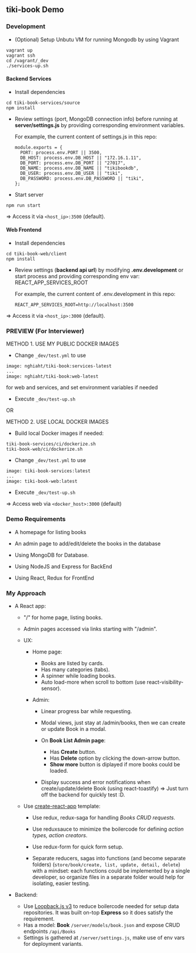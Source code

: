 ## tiki-book Demo

### Development

* (Optional) Setup Unbutu VM for running Mongodb by using Vagrant
```
vagrant up
vagrant ssh
cd /vagrant/_dev
./services-up.sh
```

#### Backend Services

* Install dependencies
```
cd tiki-book-services/source
npm install
```

* Review settings (port, MongoDB connection info) before running at **server/settings.js** by providing corresponding environment variables.

  For example, the current content of settings.js in this repo:

  ```
  module.exports = {
    PORT: process.env.PORT || 3500,
    DB_HOST: process.env.DB_HOST || "172.16.1.11",
    DB_PORT: process.env.DB_PORT || "27017",
    DB_NAME: process.env.DB_NAME || "tikibookdb",
    DB_USER: process.env.DB_USER || "tiki",
    DB_PASSWORD: process.env.DB_PASSWORD || "tiki",
  };

  ```
* Start server

```
npm run start
```

=> Access it via `<host_ip>:3500` (default).

#### Web Frontend

* Install dependencies

```
cd tiki-book-web/client
npm install
```

* Review settings (**backend api url**) by modifying **.env.development** or start process and providing corresponding env var: REACT_APP_SERVICES_ROOT

  For example, the current content of .env.development in this repo:
  ```  
  REACT_APP_SERVICES_ROOT=http://localhost:3500
  ```

=> Access it via `<host_ip>:3000` (default).

### PREVIEW (For Interviewer)

METHOD 1. USE MY PUBLIC DOCKER IMAGES

* Change `_dev/test.yml` to use 
```
image: nghiaht/tiki-book:services-latest
...
image: nghiaht/tiki-book:web-latest
```
for web and services, and set environment variables if needed

* Execute `_dev/test-up.sh` 

OR

METHOD 2. USE LOCAL DOCKER IMAGES

* Build local Docker images if needed:
```
tiki-book-services/ci/dockerize.sh
tiki-book-web/ci/dockerize.sh
```

* Change `_dev/test.yml` to use 
```
image: tiki-book-services:latest
...
image: tiki-book-web:latest
```

* Execute `_dev/test-up.sh` 

=> Access web via `<docker_host>:3000` (default)

### Demo Requirements

* A homepage for listing books
* An admin page to add/edit/delete the books in the database

* Using MongoDB for Database.
* Using NodeJS and Express for BackEnd 
* Using React, Redux for FrontEnd 

### My Approach

* A React app:
  * "/" for home page, listing books.
  * Admin pages accessed via links starting with "/admin".

  * UX:
    * Home page: 
      * Books are listed by cards.
      * Has many categories (tabs).
      * A spinner while loading books.
      * Auto load-more when scroll to bottom (use react-visibility-sensor).

    * Admin:
      * Linear progress bar while requesting.
      * Modal views, just stay at /admin/books, then we can create or update Book in a modal.
      * On **Book List Admin page**:
        * Has **Create** button.
        * Has **Delete** option by clicking the down-arrow button.
        * **Show more** button is diplayed if more books could be loaded.

      * Display success and error notifications when create/update/delete Book (using react-toastify) => Just turn off the backend for quickly test :D.

  * Use [create-react-app](https://github.com/facebook/create-react-app) template:

    * Use redux, redux-saga for handling *Books CRUD requests*.
    * Use reduxsauce to minimize the boilercode for defining *action types, action creators*.
    * Use redux-form for quick form setup.

    * Separate reducers, sagas into functions (and become separate folders) (`store/book/create, list, update, detail, delete`) with a mindset: each functions could be implemented by a single developer, so organize files in a separate folder would help for isolating, easier testing.


* Backend:
  * Use [Loopback.js v3](https://loopback.io/) to reduce boilercode needed for setup data repositories. It was built on-top **Express** so it does satisfy the requirement.
  * Has a model: **Book** `/server/models/book.json` and expose CRUD endpoints `/api/Books`
  * Settings is gathered at `/server/settings.js`, make use of env vars for deployment variants.

